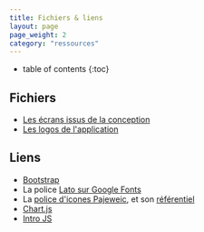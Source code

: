 ```yaml
---
title: Fichiers & liens
layout: page
page_weight: 2
category: "ressources"
---
```

* table of contents
{:toc}

## Fichiers ##
- [Les écrans issus de la conception](https://client.thomasguesnon.fr/espace-client/cobuy/assets/ecrans)
- [Les logos de l'application](https://client.thomasguesnon.fr/espace-client/cobuy/assets/logo)

## Liens ##
- [Bootstrap](https://getbootstrap.com/)
- La police [Lato sur Google Fonts](https://fonts.google.com/specimen/Lato?query=lato)
- La [police d'icones Pajeweic](https://framagit.org/patjennings/webfont-icon), et son [référentiel](http://platform.thomasguesnon.net/pajeweic/)
- [Chart.js](https://www.chartjs.org/) 
- [Intro JS](https://introjs.com/) 
